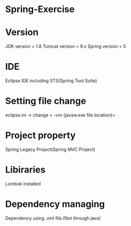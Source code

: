 # Spring-Exercise

# Version
JDK version = 1.8
Tomcat version = 9.x 
Spring version = 5

# IDE
Eclipse IDE including STS(Spring Tool Suite)

# Setting file change
eclipse.ini -> change
<
-vm
(javaw.exe file location)>
>

# Project property
Spring Legacy Project(Spring MVC Project)

# Libiraries
Lombok installed

# Dependency managing
Dependency using .xml file.(Not through java)



